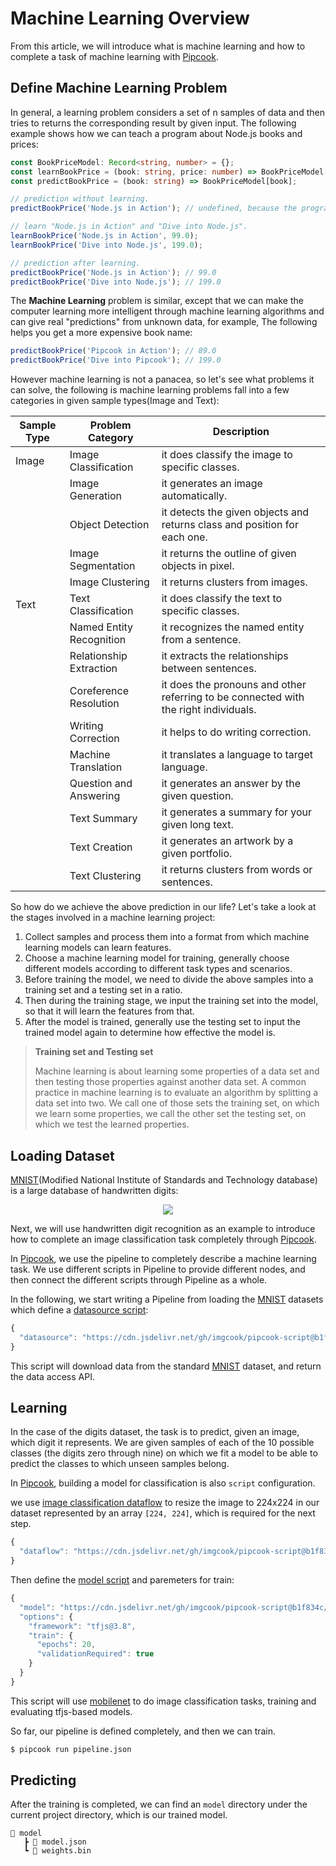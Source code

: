 # Machine Learning Overview

From this article, we will introduce what is machine learning and how to complete a task of machine learning with [Pipcook][].

## Define Machine Learning Problem

In general, a learning problem considers a set of n samples of data and then tries to returns the corresponding result by given input. The following example shows how we can teach a program about Node.js books and prices:

```ts
const BookPriceModel: Record<string, number> = {};
const learnBookPrice = (book: string, price: number) => BookPriceModel[book] = price;
const predictBookPrice = (book: string) => BookPriceModel[book];

// prediction without learning.
predictBookPrice('Node.js in Action'); // undefined, because the program don't know nothing

// learn "Node.js in Action" and "Dive into Node.js".
learnBookPrice('Node.js in Action', 99.0);
learnBookPrice('Dive into Node.js', 199.0);

// prediction after learning.
predictBookPrice('Node.js in Action'); // 99.0
predictBookPrice('Dive into Node.js'); // 199.0
```

The **Machine Learning** problem is similar, except that we can make the computer learning more intelligent through machine learning algorithms and can give real "predictions" from unknown data, for example, The following helps you get a more expensive book name:

```js
predictBookPrice('Pipcook in Action'); // 89.0
predictBookPrice('Dive into Pipcook'); // 199.0
```

However machine learning is not a panacea, so let's see what problems it can solve, the following is machine learning problems fall into a few categories in given sample types(Image and Text):

| Sample Type      | Problem Category         | Description                    |
|------------------|--------------------------|--------------------------------|
| Image            | Image Classification     | it does classify the image to specific classes. |
|                  | Image Generation         | it generates an image automatically. |
|                  | Object Detection         | it detects the given objects and returns class and position for each one. |
|                  | Image Segmentation       | it returns the outline of given objects in pixel. |
|                  | Image Clustering         | it returns clusters from images. |
| Text             | Text Classification      | it does classify the text to specific classes. |
|                  | Named Entity Recognition | it recognizes the named entity from a sentence. |
|                  | Relationship Extraction  | it extracts the relationships between sentences. |
|                  | Coreference Resolution   | it does the pronouns and other referring to be connected with the right individuals. |
|                  | Writing Correction       | it helps to do writing correction. |
|                  | Machine Translation      | it translates a language to target language. |
|                  | Question and Answering   | it generates an answer by the given question. |
|                  | Text Summary             | it generates a summary for your given long text. |
|                  | Text Creation            | it generates an artwork by a given portfolio. |
|                  | Text Clustering          | it returns clusters from words or sentences. |

So how do we achieve the above prediction in our life? Let's take a look at the stages involved in a machine learning project:

1. Collect samples and process them into a format from which machine learning models can learn features.
2. Choose a machine learning model for training, generally choose different models according to different task types and scenarios.
3. Before training the model, we need to divide the above samples into a training set and a testing set in a ratio.
4. Then during the training stage, we input the training set into the model, so that it will learn the features from that.
5. After the model is trained, generally use the testing set to input the trained model again to determine how effective the model is.

> **Training set and Testing set**
>
> Machine learning is about learning some properties of a data set and then testing those properties against another data set. A common practice in machine learning is to evaluate an algorithm by splitting a data set into two. We call one of those sets the training set, on which we learn some properties, we call the other set the testing set, on which we test the learned properties.

## Loading Dataset

[MNIST][](Modified National Institute of Standards and Technology database) is a large database of handwritten digits:

<center>
  <img src="https://upload.wikimedia.org/wikipedia/commons/2/27/MnistExamples.png">
</center>

Next, we will use handwritten digit recognition as an example to introduce how to complete an image classification task completely through [Pipcook][].

In [Pipcook][], we use the pipeline to completely describe a machine learning task. We use different scripts in Pipeline to provide different nodes, and then connect the different scripts through Pipeline as a whole.

In the following, we start writing a Pipeline from loading the [MNIST][] datasets which define a [datasource script](https://github.com/imgcook/pipcook-script/blob/master/scripts/image-classification-mobilenet/src/datasource.ts):

```js
{
  "datasource": "https://cdn.jsdelivr.net/gh/imgcook/pipcook-script@b1f834c/scripts/image-classification-mobilenet/build/datasource.js?url=http://ai-sample.oss-cn-hangzhou.aliyuncs.com/image_classification/datasets/mnist.zip"
}
```

This script will download data from the standard [MNIST][] dataset, and return the data access API.

## Learning

In the case of the digits dataset, the task is to predict, given an image, which digit it represents. We are given samples of each of the 10 possible classes (the digits zero through nine) on which we fit a model to be able to predict the classes to which unseen samples belong.

In [Pipcook][], building a model for classification is also `script` configuration.

we use [image classification dataflow](https://github.com/imgcook/pipcook-script/blob/master/scripts/image-classification-mobilenet/src/dataflow.ts) to resize the image to 224x224 in our dataset represented by an array `[224, 224]`, which is required for the next step.
```js
{
  "dataflow": "https://cdn.jsdelivr.net/gh/imgcook/pipcook-script@b1f834c/scripts/image-classification-mobilenet/build/dataflow.js?size=224&size=224"
}
```


Then define the [model script](https://github.com/imgcook/pipcook-script/blob/master/scripts/image-classification-mobilenet/src/model.ts) and paremeters for train:
```js
{
  "model": "https://cdn.jsdelivr.net/gh/imgcook/pipcook-script@b1f834c/scripts/image-classification-mobilenet/build/model.js",
  "options": {
    "framework": "tfjs@3.8",
    "train": {
      "epochs": 20,
      "validationRequired": true
    }
  }
}
```

This script will use [mobilenet][] to do image classification tasks, training and evaluating tfjs-based models.

So far, our pipeline is defined completely, and then we can train.

```sh
$ pipcook run pipeline.json
```

## Predicting

After the training is completed, we can find an `model` directory under the current project directory, which is our trained model.

```
📂 model
   ┣ 📜 model.json
   ┗ 📜 weights.bin
```


[Pipcook]: https://github.com/alibaba/pipcook
[MNIST]: https://en.wikipedia.org/wiki/MNIST_database
[Introduction to Pipeline]: ../manual/intro-to-pipeline.md
[mobilenet]: https://github.com/imgcook/pipcook-script/blob/master/scripts/image-classification-mobilenet
